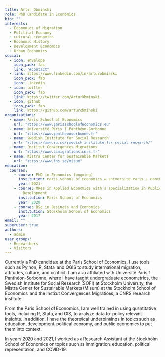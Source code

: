 ```yaml
---
title: Artur Obminski
role: PhD Candidate in Economics
bio: ""
interests:
  - Economics of Migration
  - Political Economy
  - Cultural Economics
  - Economic History
  - Development Economics
  - Urban Economics
social:
  - icon: envelope
    icon_pack: fas
    link: "#contact"
  - link: https://www.linkedin.com/in/arturobminski
    icon_pack: fab
    icon: linkedin
  - icon: twitter
    icon_pack: fab
    link: https://twitter.com/ArturObminski
  - icon: github
    icon_pack: fab
    link: https://github.com/arturobminski
organizations:
  - name: Paris School of Economics
    url: "https://www.parisschoolofeconomics.eu"
  - name: Université Paris 1 Panthéon-Sorbonne
    url: "https://www.pantheonsorbonne.fr"
  - name: Swedish Institute for Social Research
    url: "https://www.su.se/swedish-institute-for-social-research/"
  - name: Institut Convergences Migrations
    url: "https://www.icmigrations.cnrs.fr"
  - name: Mistra Center for Sustainable Markets
    url: "https://www.hhs.se/misum"
education:
  courses:
    - course: PhD in Economics (ongoing)
      institution: Paris School of Economics & Université Paris 1 Panthéon-Sorbonne
      year: 2021-
    - course: MRes in Applied Economics with a specialization in Public Policy and
        Development
      institution: Paris School of Economics
      year: 2020
    - course: BSc in Business and Economics
      institution: Stockholm School of Economics
      year: 2017
email: ""
superuser: true
authors:
  - admin
user_groups:
  - Researchers
  - Visitors
---
```


Currently a PhD candidate at the Paris School of Economics, I use tools such as Python, R, Stata, and QGIS to study international migration, attitudes, culture, and conflict. I am also affiliated with Université Paris 1 Panthéon-Sorbonne, where I have taught undergraduate econometrics, the Swedish Institute for Social Research (SOFI) at Stockholm University, the Mistra Center for Sustainable Markets (Misum) at the Stockholm School of Economics, and the Institut Convergences Migrations, a CNRS research institute.

From the Paris School of Economics, I am well trained in using quantitative tools, including R, Stata, and GIS, to analyze data for policy relevant insights. In addition, I have the theoretical underpinnings in topics such as education, development, political economy, and public economics to put them into context.

In years 2020 and 2021, I worked as a Research Assistant at the Stockholm School of Economics on topics such as immigration, education, political representation, and COVID-19.
